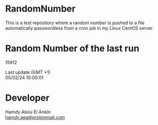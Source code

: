 # RandomNumber    
This is a test repository where a random number is pushed to a file automatically passwordless from a cron job in my Linux CentOS server    
# Random Number of the last run   
15912
      
Last update (GMT +1)    
05/02/24 10:00:01
# Developer    
Hamdy Abou El Anein   
hamdy.aea@protonmail.com
